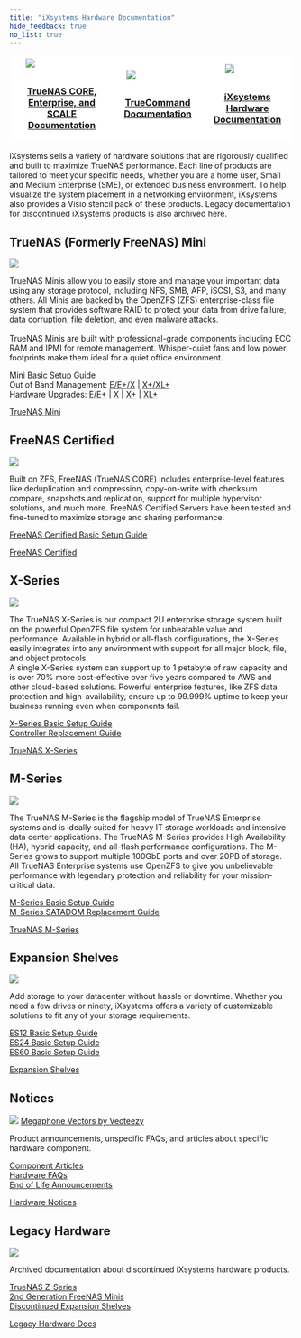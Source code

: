 ```yaml
---
title: "iXsystems Hardware Documentation"
hide_feedback: true
no_list: true
---
```


<table>
	<tr style="background-color:white;border:hidden;">
		<th><a href="/hub/"><img src="/images/truenas_open_storage-logo-full-color-rgb.png" style="display:block;margin-left:auto;margin-right:auto;max-width:75%;padding-bottom:1em;"><p style="text-align:center;">TrueNAS CORE, Enterprise, and SCALE Documentation</p></th>
		<th><a href="/truecommand/"><img src="/images/truecommand-logo-full-color-rgb.png" style="display:block;margin-left:auto;margin-right:auto;max-width:79%;padding-bottom:1em;"><p style="text-align:center;">TrueCommand Documentation</p></th>
		<th><a href="/hardware/"><img src="/images/TrueNASSystems.png" style="display:block;margin-left:auto;margin-right:auto;max-width:54%;padding-bottom:1em;"><p style="text-align:center;">iXsystems Hardware Documentation</p></th>
	</tr>
</table>

iXsystems sells a variety of hardware solutions that are rigorously qualified and built to maximize TrueNAS performance.
Each line of products are tailored to meet your specific needs, whether you are a home user, Small and Medium Enterprise (SME), or extended business environment.
To help visualize the system placement in a networking environment, iXsystems also provides a Visio stencil pack of these products.
Legacy documentation for discontinued iXsystems products is also archived here.

## TrueNAS (Formerly FreeNAS) Mini

<div class="hubrow">
	<div class="imgcolumn">
		<img src="/images/Mini_Family_Lineup_HERO_Image_Final_compressor.png">
	</div>
	<div class="textcolumn">
		<p>TrueNAS Minis allow you to easily store and manage your important data using any storage protocol, including NFS, SMB, AFP, iSCSI, S3, and many others.
		All Minis are backed by the OpenZFS (ZFS) enterprise-class file system that provides software RAID to protect your data from drive failure, data corruption, file deletion, and even malware attacks.<br><br>
		TrueNAS Minis are built with professional-grade components including ECC RAM and IPMI for remote management. Whisper-quiet fans and low power footprints make them ideal for a quiet office environment.</p>
		<p><a href="/hardware/mini/minibsg/">Mini Basic Setup Guide</a><br>
		Out of Band Management: <a href="/hardware/mini/miniee+xoobm/">E/E+/X</a> | <a href="/hardware/mini/minix+xl+oobm/">X+/XL+</a><br>
		Hardware Upgrades: <a href="/hardware/mini/miniee+hug/">E/E+</a> | <a href="/hardware/mini/minixhug/">X</a> | <a href="/hardware/mini/minix+hug/">X+</a> | <a href="/hardware/mini/minixl+hug/">XL+</a></p>
		<a class="linkbutton" href="/hardware/mini/">TrueNAS Mini</a><br>		
	</div>
</div>


## FreeNAS Certified

<div class="hubrow">
	<div class="imgcolumn">
		<img src="/images/FreeNAS_Certified.png">
	</div>
	<div class="textcolumn">
		<p>Built on ZFS, FreeNAS (TrueNAS CORE) includes enterprise-level features like deduplication and compression, copy-on-write with checksum compare, snapshots and replication, support for multiple hypervisor solutions, and much more.
		FreeNAS Certified Servers have been tested and fine-tuned to maximize storage and sharing performance.</p>
		<p><a href="/hardware/fn-certified/fn-certified-bsg/">FreeNAS Certified Basic Setup Guide</a></p>
		<a class="linkbutton" href="/hardware/fn-certified/">FreeNAS Certified</a>
	</div>
</div>

## X-Series

<div class="hubrow">
	<div class="imgcolumn">
		<img src="/images/Hero-XSeries.png">
	</div>
	<div class="textcolumn">
		<p>The TrueNAS X-Series is our compact 2U enterprise storage system built on the powerful OpenZFS file system for unbeatable value and performance.
		Available in hybrid or all-flash configurations, the X-Series easily integrates into any environment with support for all major block, file, and object protocols.
		<br>
		A single X-Series system can support up to 1 petabyte of raw capacity and is over 70% more cost-effective over five years compared to AWS and other cloud-based solutions.
		Powerful enterprise features, like ZFS data protection and high-availability, ensure up to 99.999% uptime to keep your business running even when components fail.
		</p>
		<p><a href="/hardware/x-series/xseries-bsg/">X-Series Basic Setup Guide</a><br>
		<a href="/hardware/x-series/x-series-controller-replacement/">Controller Replacement Guide</a></p>
		<a class="linkbutton" href="/hardware/x-series/">TrueNAS X-Series</a>
	</div>
</div>

## M-Series

<div class="hubrow">
	<div class="imgcolumn">
		<img src="/images/Hero-TrueNASM50-compressor.png">
	</div>
	<div class="textcolumn">
		<p>The TrueNAS M-Series is the flagship model of TrueNAS Enterprise systems and is ideally suited for heavy IT storage workloads and intensive data center applications.
		The TrueNAS M-Series provides High Availability (HA), hybrid capacity, and all-flash performance configurations.
		The M-Series grows to support multiple 100GbE ports and over 20PB of storage.
		All TrueNAS Enterprise systems use OpenZFS to give you unbelievable performance with legendary protection and reliability for your mission-critical data.</p>
		<p><a href="/hardware/m-series/m-series-bsg/">M-Series Basic Setup Guide</a><br>
		<a href="/hardware/m-series/m-series-satadom-replacement/">M-Series SATADOM Replacement Guide</a></p>
		<a class="linkbutton" href="/hardware/m-series/">TrueNAS M-Series</a>
	</div>
</div>

## Expansion Shelves

<div class="hubrow">
	<div class="imgcolumn">
		<img src="/images/tn_es60.png">
	</div>
	<div class="textcolumn">
		<p>Add storage to your datacenter without hassle or downtime.
		Whether you need a few drives or ninety, iXsystems offers a variety of customizable solutions to fit any of your storage requirements.</p>
		<p><a href="/hardware/expansion-shelves/es12-bsg/">ES12 Basic Setup Guide</a><br>
		<a href="/hardware/expansion-shelves/es24-bsg/">ES24 Basic Setup Guide</a><br>
		<a href="/hardware/expansion-shelves/es60-bsg/">ES60 Basic Setup Guide</a></p>
		<a class="linkbutton" href="/hardware/expansion-shelves/">Expansion Shelves</a>
	</div>
</div>

## Notices

<div class="hubrow">
	<div class="imgcolumn">
		<img src="/images/Promote.jpg">
		<a class="attributionlink" href="https://www.vecteezy.com/free-vector/megaphone">Megaphone Vectors by Vecteezy</a>
	</div>
	<div class="textcolumn">
		<p>Product announcements, unspecific FAQs, and articles about specific hardware component.</p>
		<p><a href="/hardware/notices/componentarticles/">Component Articles</a><br>
		<a href="/hardware/notices/faqs/">Hardware FAQs</a><br>
		<a href="/hardware/notices/eolnotices/">End of Life Announcements</a></p>
		<a class="linkbutton" href="/hardware/notices/">Hardware Notices</a>
	</div>
</div>

## Legacy Hardware

<div class="hubrow">
	<div class="imgcolumn">
		<img src="/images/z-series.jpg">
	</div>
	<div class="textcolumn">
		<p>Archived documentation about discontinued iXsystems hardware products.</p>
		<p><a href="/hardware/legacy/z-series/">TrueNAS Z-Series</a><br>
		<a href="/hardware/legacy/mini-gen2/">2nd Generation FreeNAS Minis</a><br>
		<a href="/hardware/legacy/expansion-shelves/">Discontinued Expansion Shelves</a></p>
		<a class="linkbutton" href="/hardware/legacy/">Legacy Hardware Docs</a>
	</div>
</div>